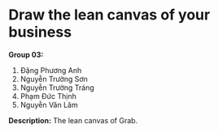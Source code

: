 # Draw the lean canvas of your business

**Group 03:**

1. Đặng Phương Anh
2. Nguyễn Trường Sơn
3. Nguyễn Trường Tráng
4. Phạm Đức Thịnh
5. Nguyễn Văn Lâm

**Description:** The lean canvas of Grab.
